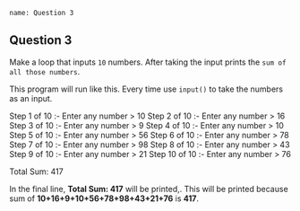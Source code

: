 ```ngMeta
name: Question 3
```

## Question 3

Make a loop that inputs `10` numbers. After taking the input prints the `sum of all those numbers`.

This program will run like this. Every time use `input()` to take the numbers as an input.


Step 1 of 10 :- Enter any number > 10
Step 2 of 10 :- Enter any number > 16
Step 3 of 10 :- Enter any number > 9
Step 4 of 10 :- Enter any number > 10
Step 5 of 10 :- Enter any number > 56
Step 6 of 10 :- Enter any number > 78
Step 7 of 10 :- Enter any number > 98
Step 8 of 10 :- Enter any number > 43
Step 9 of 10 :- Enter any number > 21
Step 10 of 10 :- Enter any number > 76

Total Sum: 417


In the final line, **Total Sum: 417** will be printed,. This will be printed because sum of **10+16+9+10+56+78+98+43+21+76** is **417**.

